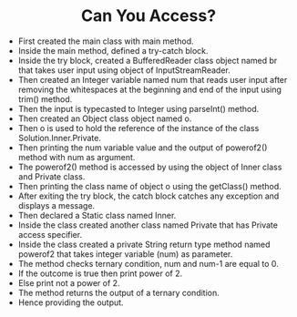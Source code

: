 <h1 align="center">Can You Access?</h1>

- First created the main class with main method.
- Inside the main method, defined a try-catch block.
- Inside the try block, created a BufferedReader class object named br that takes user input using object of InputStreamReader.
- Then created an Integer variable named num that reads user input after removing the whitespaces at the beginning and end of the input using trim() method.
- Then the input is typecasted to Integer using parseInt() method.
- Then created an Object class object named o.
- Then o is used to hold the reference of the instance of the class Solution.Inner.Private.
- Then printing the num variable value and the output of powerof2() method with num as argument.
- The powerof2() method is accessed by using the object of Inner class and Private class.
- Then printing the class name of object o using the getClass() method.
- After exiting the try block, the catch block catches any exception and displays a message.
- Then declared a Static class named Inner.
- Inside the class created another class named Private that has Private access specifier.
- Inside the class created a private String return type method named powerof2 that takes integer variable (num) as parameter.
- The method checks ternary condition, num and num-1 are equal to 0. 
- If the outcome is true then print power of 2.
- Else print not a power of 2.
- The method returns the output of a ternary condition.
- Hence providing the output.